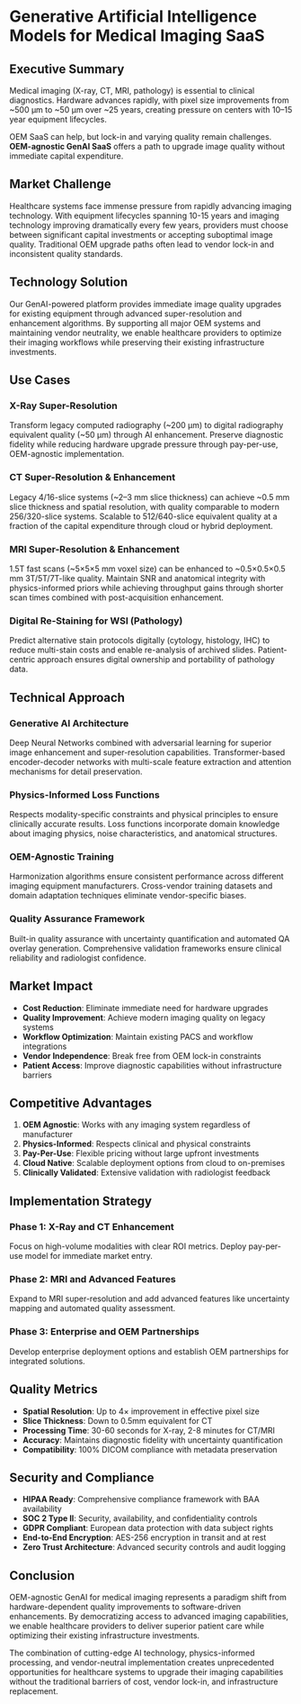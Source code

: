 # Generative Artificial Intelligence Models for Medical Imaging SaaS

## Executive Summary

Medical imaging (X-ray, CT, MRI, pathology) is essential to clinical diagnostics. Hardware advances rapidly, with pixel size improvements from ~500 µm to ~50 µm over ~25 years, creating pressure on centers with 10–15 year equipment lifecycles.

OEM SaaS can help, but lock-in and varying quality remain challenges. **OEM-agnostic GenAI SaaS** offers a path to upgrade image quality without immediate capital expenditure.

## Market Challenge

Healthcare systems face immense pressure from rapidly advancing imaging technology. With equipment lifecycles spanning 10-15 years and imaging technology improving dramatically every few years, providers must choose between significant capital investments or accepting suboptimal image quality. Traditional OEM upgrade paths often lead to vendor lock-in and inconsistent quality standards.

## Technology Solution

Our GenAI-powered platform provides immediate image quality upgrades for existing equipment through advanced super-resolution and enhancement algorithms. By supporting all major OEM systems and maintaining vendor neutrality, we enable healthcare providers to optimize their imaging workflows while preserving their existing infrastructure investments.

## Use Cases

### X-Ray Super-Resolution
Transform legacy computed radiography (~200 µm) to digital radiography equivalent quality (~50 µm) through AI enhancement. Preserve diagnostic fidelity while reducing hardware upgrade pressure through pay-per-use, OEM-agnostic implementation.

### CT Super-Resolution & Enhancement
Legacy 4/16-slice systems (~2–3 mm slice thickness) can achieve ~0.5 mm slice thickness and spatial resolution, with quality comparable to modern 256/320-slice systems. Scalable to 512/640-slice equivalent quality at a fraction of the capital expenditure through cloud or hybrid deployment.

### MRI Super-Resolution & Enhancement
1.5T fast scans (~5×5×5 mm voxel size) can be enhanced to ~0.5×0.5×0.5 mm 3T/5T/7T-like quality. Maintain SNR and anatomical integrity with physics-informed priors while achieving throughput gains through shorter scan times combined with post-acquisition enhancement.

### Digital Re-Staining for WSI (Pathology)
Predict alternative stain protocols digitally (cytology, histology, IHC) to reduce multi-stain costs and enable re-analysis of archived slides. Patient-centric approach ensures digital ownership and portability of pathology data.

## Technical Approach

### Generative AI Architecture
Deep Neural Networks combined with adversarial learning for superior image enhancement and super-resolution capabilities. Transformer-based encoder-decoder networks with multi-scale feature extraction and attention mechanisms for detail preservation.

### Physics-Informed Loss Functions
Respects modality-specific constraints and physical principles to ensure clinically accurate results. Loss functions incorporate domain knowledge about imaging physics, noise characteristics, and anatomical structures.

### OEM-Agnostic Training
Harmonization algorithms ensure consistent performance across different imaging equipment manufacturers. Cross-vendor training datasets and domain adaptation techniques eliminate vendor-specific biases.

### Quality Assurance Framework
Built-in quality assurance with uncertainty quantification and automated QA overlay generation. Comprehensive validation frameworks ensure clinical reliability and radiologist confidence.

## Market Impact

- **Cost Reduction**: Eliminate immediate need for hardware upgrades
- **Quality Improvement**: Achieve modern imaging quality on legacy systems
- **Workflow Optimization**: Maintain existing PACS and workflow integrations
- **Vendor Independence**: Break free from OEM lock-in constraints
- **Patient Access**: Improve diagnostic capabilities without infrastructure barriers

## Competitive Advantages

1. **OEM Agnostic**: Works with any imaging system regardless of manufacturer
2. **Physics-Informed**: Respects clinical and physical constraints
3. **Pay-Per-Use**: Flexible pricing without large upfront investments
4. **Cloud Native**: Scalable deployment options from cloud to on-premises
5. **Clinically Validated**: Extensive validation with radiologist feedback

## Implementation Strategy

### Phase 1: X-Ray and CT Enhancement
Focus on high-volume modalities with clear ROI metrics. Deploy pay-per-use model for immediate market entry.

### Phase 2: MRI and Advanced Features
Expand to MRI super-resolution and add advanced features like uncertainty mapping and automated quality assessment.

### Phase 3: Enterprise and OEM Partnerships
Develop enterprise deployment options and establish OEM partnerships for integrated solutions.

## Quality Metrics

- **Spatial Resolution**: Up to 4× improvement in effective pixel size
- **Slice Thickness**: Down to 0.5mm equivalent for CT
- **Processing Time**: 30-60 seconds for X-ray, 2-8 minutes for CT/MRI
- **Accuracy**: Maintains diagnostic fidelity with uncertainty quantification
- **Compatibility**: 100% DICOM compliance with metadata preservation

## Security and Compliance

- **HIPAA Ready**: Comprehensive compliance framework with BAA availability
- **SOC 2 Type II**: Security, availability, and confidentiality controls
- **GDPR Compliant**: European data protection with data subject rights
- **End-to-End Encryption**: AES-256 encryption in transit and at rest
- **Zero Trust Architecture**: Advanced security controls and audit logging

## Conclusion

OEM-agnostic GenAI for medical imaging represents a paradigm shift from hardware-dependent quality improvements to software-driven enhancements. By democratizing access to advanced imaging capabilities, we enable healthcare providers to deliver superior patient care while optimizing their existing infrastructure investments.

The combination of cutting-edge AI technology, physics-informed processing, and vendor-neutral implementation creates unprecedented opportunities for healthcare systems to upgrade their imaging capabilities without the traditional barriers of cost, vendor lock-in, and infrastructure replacement.
